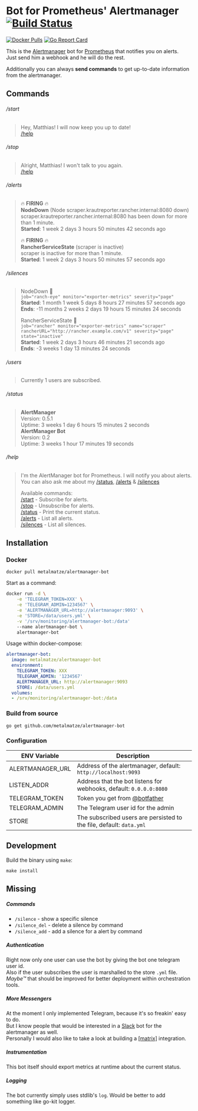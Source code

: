 # Bot for Prometheus' Alertmanager [![Build Status](https://drone.github.matthiasloibl.com/api/badges/metalmatze/alertmanager-bot/status.svg)](https://drone.github.matthiasloibl.com/metalmatze/alertmanager-bot)

[![Docker Pulls](https://img.shields.io/docker/pulls/metalmatze/alertmanager-bot.svg?maxAge=604800)](https://hub.docker.com/r/metalmatze/alertmanager-bot)
[![Go Report Card](https://goreportcard.com/badge/github.com/metalmatze/alertmanager-bot)](https://goreportcard.com/report/github.com/metalmatze/alertmanager-bot)


This is the [Alertmanager](https://prometheus.io/docs/alerting/alertmanager/) bot for 
[Prometheus](https://prometheus.io/) that notifies you on alerts.  
Just send him a webhook and he will do the rest.

Additionally you can always **send commands** to get up-to-date information from the alertmanager.

## Commands

###### /start

> Hey, Matthias! I will now keep you up to date!  
> [/help](#help)

###### /stop

> Alright, Matthias! I won't talk to you again.  
> [/help](#help)

###### /alerts

> 🔥 **FIRING** 🔥  
> **NodeDown** (Node scraper.krautreporter.rancher.internal:8080 down)  
> scraper.krautreporter.rancher.internal:8080 has been down for more than 1 minute.  
> **Started**: 1 week 2 days 3 hours 50 minutes 42 seconds ago  
> 
> 🔥 **FIRING** 🔥  
> **RancherServiceState** (scraper is inactive)  
> scraper is inactive for more than 1 minute.  
> **Started**: 1 week 2 days 3 hours 50 minutes 57 seconds ago  


###### /silences

> NodeDown 🔕  
>  `job="ranch-eye" monitor="exporter-metrics" severity="page"`  
> **Started**: 1 month 1 week 5 days 8 hours 27 minutes 57 seconds ago  
> **Ends**: -11 months 2 weeks 2 days 19 hours 15 minutes 24 seconds  
> 
> RancherServiceState 🔕  
>  `job="rancher" monitor="exporter-metrics" name="scraper" rancherURL="http://rancher.example.com/v1" severity="page" state="inactive"`  
> **Started**: 1 week 2 days 3 hours 46 minutes 21 seconds ago  
> **Ends**: -3 weeks 1 day 13 minutes 24 seconds  

###### /users

> Currently 1 users are subscribed.


###### /status

> **AlertManager**  
> Version: 0.5.1  
> Uptime: 3 weeks 1 day 6 hours 15 minutes 2 seconds  
> **AlertManager Bot**  
> Version: 0.2  
> Uptime: 3 weeks 1 hour 17 minutes 19 seconds  

###### /help

> I'm the AlertManager bot for Prometheus. I will notify you about alerts.  
> You can also ask me about my [/status](#status), [/alerts](#alerts) & [/silences](#silences)  
>   
> Available commands:  
> [/start](#start) - Subscribe for alerts.  
> [/stop](#stop) - Unsubscribe for alerts.  
> [/status](#status) - Print the current status.  
> [/alerts](#alerts) - List all alerts.  
> [/silences](#silences) - List all silences.  

## Installation

### Docker

`docker pull metalmatze/alertmanager-bot`

Start as a command:

```bash
docker run -d \
	-e 'TELEGRAM_TOKEN=XXX' \
	-e 'TELEGRAM_ADMIN=1234567' \
	-e 'ALERTMANAGER_URL=http://alertmanager:9093' \
	-e 'STORE=/data/users.yml' \
	-v '/srv/monitoring/alertmanager-bot:/data'
	--name alertmanager-bot \
	alertmanager-bot
```

Usage within docker-compose:

```yml
alertmanager-bot:
  image: metalmatze/alertmanager-bot
  environment:
    TELEGRAM_TOKEN: XXX
    TELEGRAM_ADMIN: '1234567'
    ALERTMANAGER_URL: http://alertmanager:9093
    STORE: /data/users.yml
  volumes:
  - /srv/monitoring/alertmanager-bot:/data
```
### Build from source

`go get github.com/metalmatze/alertmanager-bot`

### Configuration

ENV Variable | Description
|-------------------|------------------------------------------------------|
| ALERTMANAGER_URL  | Address of the alertmanager, default: `http://localhost:9093` |
| LISTEN_ADDR       | Address that the bot listens for webhooks, default: `0.0.0.0:8080` |
| TELEGRAM_TOKEN    | Token you get from [@botfather](https://telegram.me/botfather) |
| TELEGRAM_ADMIN    | The Telegram user id for the admin |
| STORE             | The subscribed users are persisted to the file, default: `data.yml` |

## Development

Build the binary using `make`:

```
make install
```
<!-- TODO: Write more -->

## Missing

##### Commands

* `/silence` - show a specific silence  
* `/silence_del` - delete a silence by command  
* `/silence_add` - add a silence for a alert by command

##### Authentication

Right now only one user can use the bot by giving the bot one telegram user id.  
Also if the user subscribes the user is marshalled to the store `.yml` file.  
_Maybe™_ that should be improved for better deployment within orchestration tools.

##### More Messengers

At the moment I only implemented Telegram, because it's so freakin' easy to do.  
But I know people that would be interested in a [Slack](https://slack.com/) bot for the alertmanager as well.  
Personally I would also like to take a look at building a [[matrix]](https://matrix.org/) integration.

##### Instrumentation

This bot itself should export metrics at runtime about the current status.

##### Logging

The bot currently simply uses stdlib's `log`. Would be better to add something like go-kit logger. 